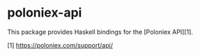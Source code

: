 # poloniex-api

This package provides Haskell bindings for the [Poloniex API][1].

[1] https://poloniex.com/support/api/ 

